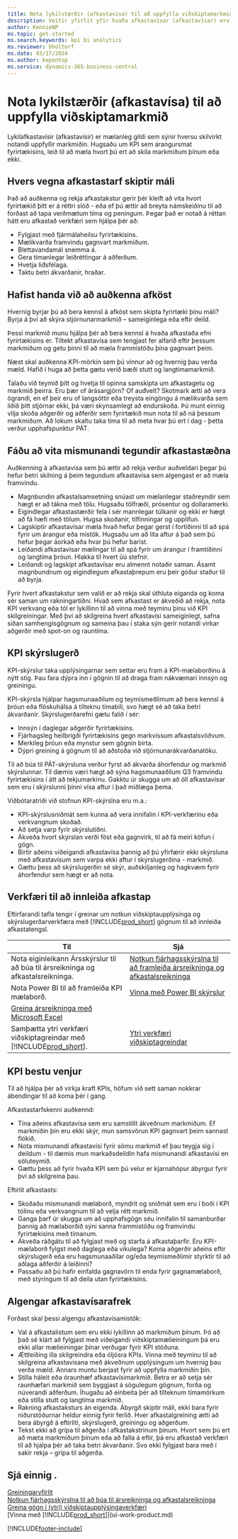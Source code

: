 ```yaml
---
title: Nota lykilstærðir (afkastavísa) til að uppfylla viðskiptamarkmið
description: Veitir yfirlit yfir hvaða afkastavísar (afkastavísar) eru og hvernig hægt er að nota þá til að uppfylla viðskiptamarkmiðin.
author: KennieNP
ms.topic: get-started
ms.search.keywords: kpi bi analytics
ms.reviewer: bholtorf
ms.date: 03/17/2024
ms.author: kepontop
ms.service: dynamics-365-business-central
---
```


# <a name="using-key-performance-indicators-kpis-to-meet-your-business-goals"></a>Nota lykilstærðir (afkastavísa) til að uppfylla viðskiptamarkmið

Lykilafkastavísir (afkastavísir) er mælanleg gildi sem sýnir hversu skilvirkt notandi uppfyllir markmiðin. Hugsaðu um KPI sem árangursmat fyrirtækisins, leið til að mæla hvort þú ert að skila markmiðum þínum eða ekki.

## <a name="why-kpis-matter"></a>Hvers vegna afkastastarf skiptir máli

Það að auðkenna og rekja afkastakstur gerir þér kleift að vita hvort fyrirtækið þitt er á réttri slóð - eða ef þú ættir að breyta námskeiðinu til að forðast að tapa verðmætum tíma og peningum. Þegar það er notað á réttan hátt eru afkastað verkfæri sem hjálpa þér að:

- Fylgjast með fjármálaheilsu fyrirtækisins.
- Mælikvarða framvindu gagnvart markmiðum.
- Blettavandamál snemma á.
- Gera tímanlegar leiðréttingar á aðferðum.
- Hvetja liđsfélaga.
- Taktu betri ákvarðanir, hraðar.

## <a name="get-started-identifying-your-kpis"></a>Hafist handa við að auðkenna afköst

Hvernig byrjar þú að bera kennsl á afköst sem skipta fyrirtæki þínu máli? Byrja á því að skýra stjórnunarmarkmið – sameiginlega eða eftir deild.

Þessi markmið munu hjálpa þér að bera kennsl á hvaða afkastaða efni fyrirtækisins er. Tiltekt afkastavísa sem tengjast fer alfarið eftir þessum markmiðum og getu þinni til að mæla frammistöðu þína gagnvart þeim.

Næst skal auðkenna KPI-mörkin sem þú vinnur að og hvernig þau verða mæld. Hafið í huga að þetta gætu verið bæði stutt og langtímamarkmið.

Talaðu við teymið þitt og hvetja til opinna samskipta um afkastagetu og markmið þeirra. Eru þær of árásargjörn? Of auđvelt? Skotmark ætti að vera ögrandi, en ef þeir eru of langsóttir eða treysta eingöngu á mælikvarða sem liðið þitt stjórnar ekki, þá væri skynsamlegt að endurskoða. Þú munt einnig vilja skoða aðgerðir og aðferðir sem fyrirtækið mun nota til að ná þessum markmiðum. Að lokum skaltu taka tíma til að meta hvar þú ert í dag - þetta verður upphafspunktur PÁT.

## <a name="get-to-know-the-different-types-of-kpis"></a>Fáðu að vita mismunandi tegundir afkastastæðna

Auðkenning á afkastavísa sem þú ættir að rekja verður auðveldari þegar þú hefur betri skilning á þeim tegundum afkastavísa sem algengast er að mæla framvindu.

- Magnbundin afkastalsamsetning snúast um mælanlegar staðreyndir sem hægt er að tákna með tölu. Hugsaðu tölfræði, prósentur og dollaramerki.
- Eigindlegar afkastastærðir fela í sér mannlegar túlkanir og ekki er hægt að fá hæfi með tölum. Hugsa skoðanir, tilfinningar og upplifun.
- Lagskiptir afkastavísar mæla hvað hefur þegar gerst í fortíðinni til að spá fyrir um árangur eða mistök. Hugsaðu um að líta aftur á það sem þú hefur þegar áorkað eða hvar þú hefur barist.
- Leiðandi afkastavísar mælingar til að spá fyrir um árangur í framtíðinni og langtíma þróun. Hlakka til hvert ūú stefnir.
- Leiðandi og lagskipt afkastavísar eru almennt notaðir saman. Ásamt magnbundnum og eigindlegum afkastaþrepum eru þeir góður staður til að byrja.

Fyrir hvert afkastakstur sem valið er að rekja skal úthluta eiganda og koma sér saman um rakningartíðni. Hvað sem afkastast er ákveðið að rekja, nota KPI verkvang eða tól er lykillinn til að vinna með teyminu þínu við KPI skilgreiningar. Með því að skilgreina hvert afkastavísi sameiginlegt, safna síðan samhengisgögnum og sameina þau í staka sýn gerir notandi virkar aðgerðir með spot-on og rauntíma.

## <a name="kpi-reporting"></a>KPI skýrslugerð

KPI-skýrslur taka upplýsingarnar sem settar eru fram á KPI-mælaborðinu á nýtt stig. Þau fara dýpra inn í gögnin til að draga fram nákvæmari innsýn og greiningu.

KPI-skýrsla hjálpar hagsmunaaðilum og teymismeðlimum að bera kennsl á þróun eða flöskuhálsa á tilteknu tímabili, svo hægt sé að taka betri ákvarðanir. Skýrslugerðarefni gætu falið í sér:

- Innsýn í daglegar aðgerðir fyrirtækisins.
- Fjárhagsleg heilbrigði fyrirtækisins gegn markvissum afkastalsvöðvum.
- Merkileg þróun eða mynstur sem gögnin birta.
- Dýpri greining á gögnum til að aðstoða við stjórnunarákvarðanatöku.

Til að búa til PÁT-skýrsluna verður fyrst að ákvarða áhorfendur og markmið skýrslunnar. Til dæmis væri hægt að sýna hagsmunaaðilum Q3 framvindu fyrirtækisins í átt að tekjumarkinu. Gakktu úr skugga um að öll afkastavísar sem eru í skýrslunni þinni vísa aftur í það miðlæga þema.

Viðbótaratriði við stofnun KPI-skýrslna eru m.a.:

- KPI-skýrslusniðmát sem kunna að vera innifalin í KPI-verkfærinu eða verkvangnum skoðað.
- Að setja varp fyrir skýrslutíðni.
- Ákveða hvort skýrslan verði föst eða gagnvirk, til að fá meiri köfun í gögn.
- Birtir aðeins viðeigandi afkastavísa þannig að þú yfirfærir ekki skýrsluna með afkastavísum sem varpa ekki aftur í skýrslugerðina - markmið.
- Gættu þess að skýrslugerðin sé skýr, auðskiljanleg og hagkvæm fyrir áhorfendur sem hægt er að nota.

## <a name="tools-for-implementing-kpis"></a>Verkfæri til að innleiða afkastap

Eftirfarandi tafla tengir í greinar um notkun viðskiptaupplýsinga og skýrslugerðarverkfæra með [!INCLUDE[prod_short](includes/prod_short.md)] gögnum til að innleiða afkastatengsl.

| Til  | Sjá |
| --- | --- |
| Nota eiginleikann Ársskýrslur til að búa til ársreikninga og afkastalsreikninga. | [Notkun fjárhagsskýrslna til að framleiða ársreikninga og afkastalsreikninga](bi.md) |
| Nota Power BI til að framleiða KPI mælaborð. | [Vinna með Power BI skýrslur](across-working-with-powerbi.md) | 
| [Greina ársreikninga með Microsoft Excel](finance-analyze-excel.md) |
| Samþætta ytri verkfæri viðskiptagreindar með [!INCLUDE[prod_short](includes/prod_short.md)].| [Ytri verkfæri viðskiptagreindar](reports-external-analysis.md) |

## <a name="kpi-best-practices"></a>KPI bestu venjur

Til að hjálpa þér að virkja kraft KPIs, höfum við sett saman nokkrar ábendingar til að koma þér í gang.

Afkastastarfskenni auðkennd:

- Tína aðeins afkastavísa sem eru samstillt ákveðnum markmiðum. Ef markmiðin þín eru ekki skýr, mun samsvörun KPI gagnvart þeim sannast flókið.
- Nota mismunandi afkastavísi fyrir sömu markmið ef þau teygja sig í deildum - til dæmis mun markaðsdeildin hafa mismunandi afkastavísi en söluteymið.
- Gættu þess að fyrir hvaða KPI sem þú velur er kjarnahópur ábyrgur fyrir því að skilgreina þau.

Eftirlit afkastasts:

- Skoðaðu mismunandi mælaborð, myndrit og sniðmát sem eru í boði í KPI tólinu eða verkvangnum til að velja rétt markmið.
- Ganga þarf úr skugga um að upphafsgögn séu innifalin til samanburðar þannig að mælaborðið sýni sanna frammistöðu og framvindu fyrirtækisins með tímanum.
- Ákveða ráðgátu til að fylgjast með og starfa á afkastaþarfir. Eru KPI-mælaborð fylgst með daglega eða vikulega? Koma aðgerðir aðeins eftir skýrslugerð eða eru hagsmunaaðilar og/eða teymismeðlimir styrktir til að aðlaga aðferðir á leiðinni?
- Passaðu að þú hafir einfalda gagnavörn til enda fyrir gagnamælaborð, með stýringum til að deila utan fyrirtækisins.

## <a name="common-kpi-mistakes"></a>Algengar afkastavísarafrek

Forðast skal þessi algengu afkastavísamistök:

- Val á afkastalistum sem eru ekki lykillinn að markmiðum þínum. Þó að það sé klárt að fylgjast með viðeigandi viðskiptamælieiningum þá eru ekki allar mælieiningar þínar verðugar fyrir KPI stöðuna.
- Ættleiðing illa skilgreindra eða óljósra KPIs. Vinna með teyminu til að skilgreina afkastavísana með ákveðnum upplýsingum um hvernig þau verða mæld. Annars muntu berjast fyrir að uppfylla markmiðin þín.
- Stilla háleit eða óraunhæf afkastavísimarkmið. Betra er að setja sér raunhæfari markmið sem byggjast á sögulegum gögnum, forða og núverandi aðferðum. Íhugaðu að einbeita þér að tilteknum tímamörkum eða stilla stutt og langtíma markmið.
- Rakning afkastaksturs án eigenda. Ábyrgð skiptir máli, ekki bara fyrir niðurstöðurnar heldur einnig fyrir ferlið. Hver afkastalgreining ætti að bera ábyrgð á eftirliti, skýrslugerð, greiningu og aðgerðum.
- Tekst ekki að grípa til aðgerða í afkastakstrinum þínum. Hvort sem þú ert að mæta markmiðum þínum eða að falla á eftir, þá eru afkastað verkfæri til að hjálpa þér að taka betri ákvarðanir. Svo ekki fylgjast bara með í sakir rekja – grípa til aðgerða.

## <a name="see-also"></a>Sjá einnig .

[Greiningaryfirlit](reports-bi-reporting.md)  
[Notkun fjárhagsskýrslna til að búa til ársreikninga og afkastalsreikninga](bi.md)  
[Greina gögn í (ytri) viðskiptaupplýsingaverkfæri](reports-external-analysis.md)  
[Vinna með [!INCLUDE[prod_short](includes/prod_short.md)]](ui-work-product.md)  

[!INCLUDE[footer-include](includes/footer-banner.md)]
